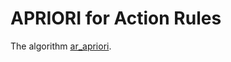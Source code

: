 # APRIORI for Action Rules

The algorithm [ar_apriori](https://github.com/lukassykora/ar_apriori/blob/main/ar_apriori-code.ipynb).